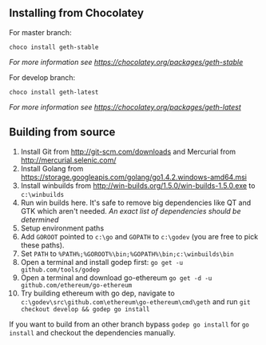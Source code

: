 ## Installing from Chocolatey

For master branch:
```
choco install geth-stable
```
_For more information see https://chocolatey.org/packages/geth-stable_

For develop branch:
```
choco install geth-latest
```
_For more information see https://chocolatey.org/packages/geth-latest_

## Building from source

1. Install Git from http://git-scm.com/downloads and Mercurial from http://mercurial.selenic.com/
1. Install Golang from https://storage.googleapis.com/golang/go1.4.2.windows-amd64.msi
1. Install winbuilds from http://win-builds.org/1.5.0/win-builds-1.5.0.exe to `c:\winbuilds`
1. Run win builds here. It's safe to remove big dependencies like QT and GTK which aren't needed. _An exact list of dependencies should be determined_
1. Setup environment paths
  1. Add `GOROOT` pointed to `c:\go` and `GOPATH` to `c:\godev` (you are free to pick these paths).
  1. Set `PATH` to `%PATH%;%GOROOT%\bin;%GOPATH%\bin;c:\winbuilds\bin`
1. Open a terminal and install godep first: `go get -u github.com/tools/godep`
1. Open a terminal and download go-ethereum `go get -d -u github.com/ethereum/go-ethereum`
1. Try building ethereum with go dep, navigate to `c:\godev\src\github.com\ethereum\go-ethereum\cmd\geth` and run `git checkout develop && godep go install`

If you want to build from an other branch bypass `godep go install` for `go install` and checkout the dependencies manually.